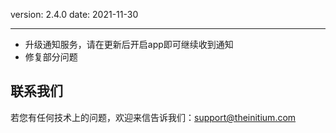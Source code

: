 version: 2.4.0
date: 2021-11-30

---

- 升级通知服务，请在更新后开启app即可继续收到通知
- 修复部分问题

## 联系我们

若您有任何技术上的问题，欢迎来信告诉我们：[support@theinitium.com](mailto:support@theinitium.com)